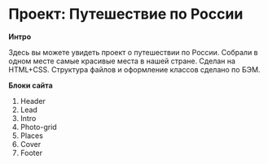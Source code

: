 # Проект: Путешествие по России

**Интро**

Здесь вы можете увидеть проект о путешествии по России. Собрали в одном месте самые красивые места в нашей стране.
Сделан на HTML+CSS. Структура файлов и оформление классов сделано по БЭМ.

**Блоки сайта**
1. Header
2. Lead
3. Intro
4. Photo-grid
5. Places
6. Cover
7. Footer
